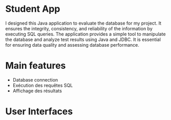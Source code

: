 # Student App

I designed this Java application to evaluate the database for my project. It ensures the integrity, consistency, and reliability of the information by executing SQL queries. The application provides a simple tool to manipulate the database and analyze test results using Java and JDBC. It is essential for ensuring data quality and assessing database performance.

# Main features
- Database connection
- Exécution des requêtes SQL
- Affichage des résultats

# User Interfaces

